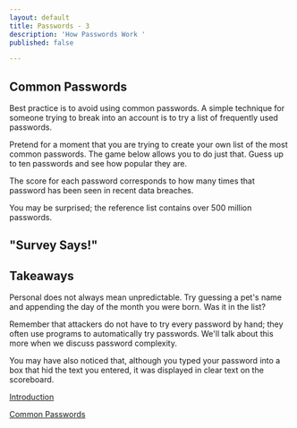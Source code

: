 ```yaml
---
layout: default
title: Passwords - 3
description: 'How Passwords Work '
published: false

---
```

## Common Passwords

Best practice is to avoid using common passwords. A simple technique for someone trying to break into an account is to try a list of frequently used passwords.

Pretend for a moment that you are trying to create your own list of the most common passwords. The game below allows you to do just that. Guess up to ten passwords and see how popular they are.

The score for each password corresponds to how many times that password has been seen in recent data breaches.

You may be surprised; the reference list contains over 500 million passwords.

## "Survey Says!"

## Takeaways

Personal does not always mean unpredictable. Try guessing a pet's name and appending the day of the month you were born. Was it in the list?

Remember that attackers do not have to try every password by hand; they often use programs to automatically try passwords. We'll talk about this more when we discuss password complexity.

You may have also noticed that, although you typed your password into a box that hid the text you entered, it was displayed in clear text on the scoreboard.

[Introduction](./ "Introduction ")

[Common Passwords](./ "Common Passwords")
